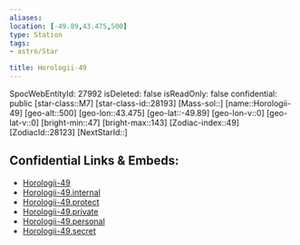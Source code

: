 ```yaml
---
aliases: 
location: [-49.89,43.475,500]
type: Station
tags:
- astro/Star

title: Horologii-49
---
```

SpocWebEntityId: 27992
isDeleted: false
isReadOnly: false
confidential: public
[star-class::M7]
[star-class-id::28193]
[Mass-sol::]
[name::Horologii-49]
[geo-alt::500]
[geo-lon::43.475]
[geo-lat::-49.89]
[geo-lon-v::0]
[geo-lat-v::0]
[bright-min::47]
[bright-max::143]
[Zodiac-index::49]
[ZodiacId::28123]
[NextStarId::]



## Confidential Links & Embeds: 
- [Horologii-49](../../../_public/astro/Star/Horologii-49.md) 
- [Horologii-49.internal](../../../_internal/astro/Star/Horologii-49.internal.md) 
- [Horologii-49.protect](../../../_protect/astro/Star/Horologii-49.protect.md) 
- [Horologii-49.private](../../../_private/astro/Star/Horologii-49.private.md) 
- [Horologii-49.personal](../../../_personal/astro/Star/Horologii-49.personal.md) 
- [Horologii-49.secret](../../../_secret/astro/Star/Horologii-49.secret.md)

